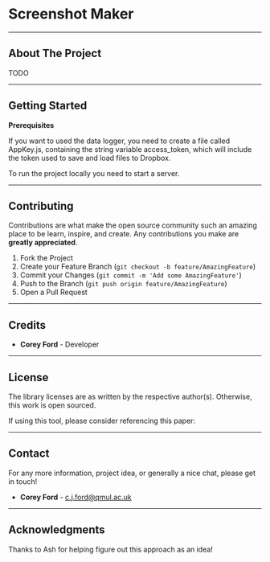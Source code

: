 # Screenshot Maker
___
## About The Project
TODO
___
## Getting Started
**Prerequisites**

If you want to used the data logger, you need to create a file called AppKey.js, containing the string variable access_token, which will include the token used to save and load files to Dropbox.

To run the project locally you need to start a server. 

___
## Contributing
Contributions are what make the open source community such an amazing place to be learn, inspire, and create. Any contributions you make are **greatly appreciated**.

1. Fork the Project
2. Create your Feature Branch (`git checkout -b feature/AmazingFeature`)
3. Commit your Changes (`git commit -m 'Add some AmazingFeature'`)
4. Push to the Branch (`git push origin feature/AmazingFeature`)
5. Open a Pull Request
___ 

## Credits
* **Corey Ford** - Developer
___

## License
The library licenses are as written by the respective author(s). 
Otherwise, this work is open sourced. 

If using this tool, please consider referencing this paper: 

___
## Contact
For any more information, project idea, or generally a nice chat, please get in touch!
* **Corey Ford** - c.j.ford@qmul.ac.uk

___
## Acknowledgments
Thanks to Ash for helping figure out this approach as an idea! 